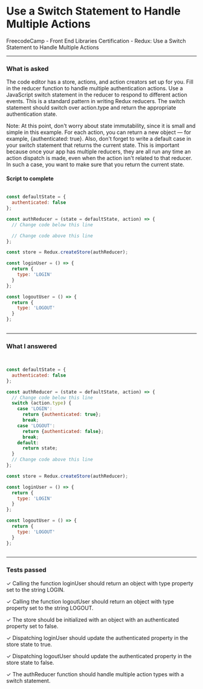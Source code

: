 # Use a Switch Statement to Handle Multiple Actions
FreecodeCamp - Front End Libraries Certification - Redux: Use a Switch Statement to Handle Multiple Actions


---


### What is asked

The code editor has a store, actions, and action creators set up for you. Fill in the reducer function to handle multiple authentication actions. Use a JavaScript switch statement in the reducer to respond to different action events. This is a standard pattern in writing Redux reducers. The switch statement should switch over action.type and return the appropriate authentication state.

Note: At this point, don't worry about state immutability, since it is small and simple in this example. For each action, you can return a new object — for example, {authenticated: true}. Also, don't forget to write a default case in your switch statement that returns the current state. This is important because once your app has multiple reducers, they are all run any time an action dispatch is made, even when the action isn't related to that reducer. In such a case, you want to make sure that you return the current state.


#### Script to complete

```javascript  
  
const defaultState = {
  authenticated: false
};

const authReducer = (state = defaultState, action) => {
  // Change code below this line

  // Change code above this line
};

const store = Redux.createStore(authReducer);

const loginUser = () => {
  return {
    type: 'LOGIN'
  }
};

const logoutUser = () => {
  return {
    type: 'LOGOUT'
  }
};
  

```

---


### What I answered

```javascript  
  

const defaultState = {
  authenticated: false
};

const authReducer = (state = defaultState, action) => {
  // Change code below this line
  switch (action.type) {
    case 'LOGIN':
      return {authenticated: true};
      break;
    case 'LOGOUT':
      return {authenticated: false};
      break;
    default:
      return state;
  }
  // Change code above this line
};

const store = Redux.createStore(authReducer);

const loginUser = () => {
  return {
    type: 'LOGIN'
  }
};

const logoutUser = () => {
  return {
    type: 'LOGOUT'
  }
};
  

```

---


### Tests passed

✓ Calling the function loginUser should return an object with type property set to the string LOGIN.

✓ Calling the function logoutUser should return an object with type property set to the string LOGOUT.

✓ The store should be initialized with an object with an authenticated property set to false.

✓ Dispatching loginUser should update the authenticated property in the store state to true.

✓ Dispatching logoutUser should update the authenticated property in the store state to false.

✓ The authReducer function should handle multiple action types with a switch statement.